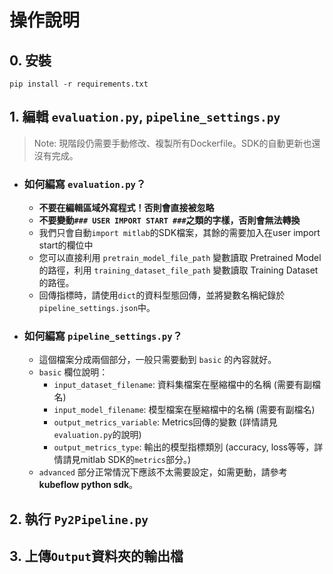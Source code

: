 # 操作說明
## 0. 安裝
```shell
pip install -r requirements.txt
```

## 1. 編輯 `evaluation.py`, `pipeline_settings.py`
> Note: 現階段仍需要手動修改、複製所有Dockerfile。SDK的自動更新也還沒有完成。
* ### 如何編寫 `evaluation.py`？
  * **不要在編輯區域外寫程式！否則會直接被忽略**
  * **不要變動`### USER IMPORT START ###`之類的字樣，否則會無法轉換**
  * 我們只會自動`import mitlab`的SDK檔案，其餘的需要加入在user import start的欄位中
  * 您可以直接利用 `pretrain_model_file_path` 變數讀取 Pretrained Model 的路徑，利用 `training_dataset_file_path` 變數讀取 Training Dataset的路徑。
  * 回傳指標時，請使用`dict`的資料型態回傳，並將變數名稱紀錄於`pipeline_settings.json`中。
* ### 如何編寫 `pipeline_settings.py`？
  * 這個檔案分成兩個部分，一般只需要動到 `basic` 的內容就好。
  * `basic` 欄位說明：
    * `input_dataset_filename`: 資料集檔案在壓縮檔中的名稱 (需要有副檔名)
    * `input_model_filename`: 模型檔案在壓縮檔中的名稱 (需要有副檔名)
    * `output_metrics_variable`: Metrics回傳的變數 (詳情請見`evaluation.py`的說明)
    * `output_metrics_type`: 輸出的模型指標類別 (accuracy, loss等等，詳情請見mitlab SDK的`metrics`部分。)
  * `advanced` 部分正常情況下應該不太需要設定，如需更動，請參考**kubeflow python sdk**。
## 2. 執行 `Py2Pipeline.py`
## 3. 上傳`Output`資料夾的輸出檔